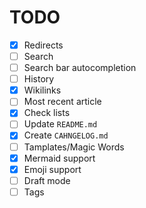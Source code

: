 # TODO

- [x] Redirects
- [ ] Search
- [ ] Search bar autocompletion
- [ ] History
- [x] Wikilinks
- [ ] Most recent article
- [x] Check lists
- [ ] Update `README.md`
- [x] Create `CAHNGELOG.md`
- [ ] Tamplates/Magic Words
- [x] Mermaid support
- [x] Emoji support
- [ ] Draft mode
- [ ] Tags
